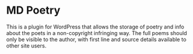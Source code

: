 # MD Poetry

This is a plugin for WordPress that allows the storage of poetry and info about the poets in a non-copyright infringing way. The full poems should only be visible to the author, with first line and source details available to other site users.
